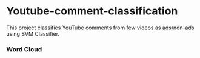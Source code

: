 # Youtube-comment-classification
This project classifies YouTube comments from few videos as ads/non-ads using SVM Classifier.

### Word Cloud



